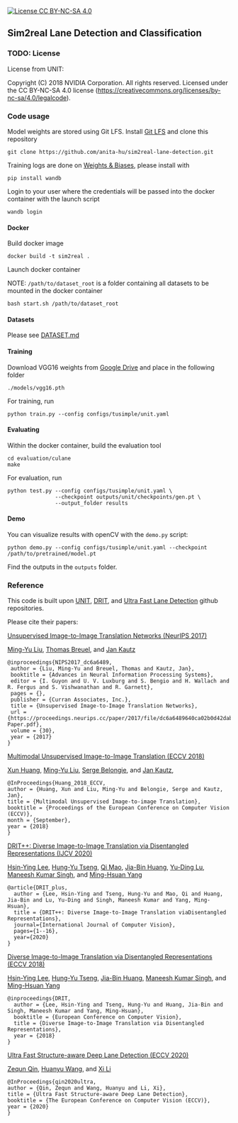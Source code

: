 [![License CC BY-NC-SA 4.0](https://img.shields.io/badge/license-CC4.0-blue.svg)](https://raw.githubusercontent.com/NVIDIA/FastPhotoStyle/master/LICENSE.md)
## Sim2real Lane Detection and Classification

### TODO: License

License from UNIT:

Copyright (C) 2018 NVIDIA Corporation.  All rights reserved.
Licensed under the CC BY-NC-SA 4.0 license (https://creativecommons.org/licenses/by-nc-sa/4.0/legalcode). 

### Code usage

Model weights are stored using Git LFS. Install [Git LFS](https://git-lfs.github.com/) and clone this repository
```
git clone https://github.com/anita-hu/sim2real-lane-detection.git
```
Training logs are done on [Weights & Biases](https://wandb.ai/site), please install with
```
pip install wandb
```
Login to your user where the credentials will be passed into the docker container with the launch script
```
wandb login
```

#### Docker
Build docker image
```
docker build -t sim2real .
```
Launch docker container

NOTE: `/path/to/dataset_root` is a folder containing all datasets to be mounted in the docker container
```
bash start.sh /path/to/dataset_root
```

#### Datasets
Please see [DATASET.md](./DATASET.md)

#### Training
Download VGG16 weights from [Google Drive](https://drive.google.com/drive/folders/1bXOdkQjsBlMXjwDizK1TxG-GAhhJVJua?usp=sharing) and place in the following folder
```
./models/vgg16.pth
```
For training, run
```
python train.py --config configs/tusimple/unit.yaml
```

#### Evaluating
Within the docker container, build the evaluation tool
```
cd evaluation/culane
make
```
For evaluation, run
```
python test.py --config configs/tusimple/unit.yaml \
               --checkpoint outputs/unit/checkpoints/gen.pt \
               --output_folder results
```

#### Demo

You can visualize results with openCV with the `demo.py` script:

```
python demo.py --config configs/tusimple/unit.yaml --checkpoint /path/to/pretrained/model.pt
```
Find the outputs in the `outputs` folder.

### Reference

This code is built upon [UNIT](https://github.com/mingyuliutw/UNIT), [DRIT](https://github.com/HsinYingLee/DRIT), and 
[Ultra Fast Lane Detection](https://github.com/cfzd/Ultra-Fast-Lane-Detection) github repositories. 

Please cite their papers:

[Unsupervised Image-to-Image Translation Networks (NeurIPS 2017)](https://proceedings.neurips.cc/paper/2017/hash/dc6a6489640ca02b0d42dabeb8e46bb7-Abstract.html)

[Ming-Yu Liu](http://mingyuliu.net/), [Thomas Breuel](http://www.tmbdev.net/), and [Jan Kautz](http://jankautz.com/)
```
@inproceedings{NIPS2017_dc6a6489,
 author = {Liu, Ming-Yu and Breuel, Thomas and Kautz, Jan},
 booktitle = {Advances in Neural Information Processing Systems},
 editor = {I. Guyon and U. V. Luxburg and S. Bengio and H. Wallach and R. Fergus and S. Vishwanathan and R. Garnett},
 pages = {},
 publisher = {Curran Associates, Inc.},
 title = {Unsupervised Image-to-Image Translation Networks},
 url = {https://proceedings.neurips.cc/paper/2017/file/dc6a6489640ca02b0d42dabeb8e46bb7-Paper.pdf},
 volume = {30},
 year = {2017}
}
```
[Multimodal Unsupervised Image-to-Image Translation (ECCV 2018)](https://openaccess.thecvf.com/content_ECCV_2018/html/Xun_Huang_Multimodal_Unsupervised_Image-to-image_ECCV_2018_paper.html)

[Xun Huang](http://www.cs.cornell.edu/~xhuang/), [Ming-Yu Liu](http://mingyuliu.net/), 
[Serge Belongie](https://vision.cornell.edu/se3/people/serge-belongie/), and [Jan Kautz](http://jankautz.com/), 
```
@InProceedings{Huang_2018_ECCV,
author = {Huang, Xun and Liu, Ming-Yu and Belongie, Serge and Kautz, Jan},
title = {Multimodal Unsupervised Image-to-image Translation},
booktitle = {Proceedings of the European Conference on Computer Vision (ECCV)},
month = {September},
year = {2018}
}
```

[DRIT++: Diverse Image-to-Image Translation via Disentangled Representations (IJCV 2020)](https://link.springer.com/article/10.1007/s11263-019-01284-z)

[Hsin-Ying Lee](http://vllab.ucmerced.edu/hylee/), [Hung-Yu Tseng](https://sites.google.com/site/hytseng0509/), 
[Qi Mao](https://sites.google.com/view/qi-mao/), [Jia-Bin Huang](https://filebox.ece.vt.edu/~jbhuang/), 
[Yu-Ding Lu](https://jonlu0602.github.io/), [Maneesh Kumar Singh](https://scholar.google.com/citations?user=hdQhiFgAAAAJ), 
and [Ming-Hsuan Yang](http://faculty.ucmerced.edu/mhyang/)
```
@article{DRIT_plus,
  author = {Lee, Hsin-Ying and Tseng, Hung-Yu and Mao, Qi and Huang, Jia-Bin and Lu, Yu-Ding and Singh, Maneesh Kumar and Yang, Ming-Hsuan},
  title = {DRIT++: Diverse Image-to-Image Translation viaDisentangled Representations},
  journal={International Journal of Computer Vision},
  pages={1--16},
  year={2020}
}
```
[Diverse Image-to-Image Translation via Disentangled Representations (ECCV 2018)](https://openaccess.thecvf.com/content_ECCV_2018/html/Hsin-Ying_Lee_Diverse_Image-to-Image_Translation_ECCV_2018_paper.html)

[Hsin-Ying Lee](http://vllab.ucmerced.edu/hylee/), [Hung-Yu Tseng](https://sites.google.com/site/hytseng0509/), 
[Jia-Bin Huang](https://filebox.ece.vt.edu/~jbhuang/), [Maneesh Kumar Singh](https://scholar.google.com/citations?user=hdQhiFgAAAAJ), 
and [Ming-Hsuan Yang](http://faculty.ucmerced.edu/mhyang/)
```
@inproceedings{DRIT,
  author = {Lee, Hsin-Ying and Tseng, Hung-Yu and Huang, Jia-Bin and Singh, Maneesh Kumar and Yang, Ming-Hsuan},
  booktitle = {European Conference on Computer Vision},
  title = {Diverse Image-to-Image Translation via Disentangled Representations},
  year = {2018}
}
```
[Ultra Fast Structure-aware Deep Lane Detection (ECCV 2020)](https://link.springer.com/chapter/10.1007%2F978-3-030-58586-0_17)

[Zequn Qin](https://scholar.google.com/citations?user=D-Wyao4AAAAJ), [Huanyu Wang](https://scholar.google.com/citations?user=711Ww7gAAAAJ), and [Xi Li](https://scholar.google.ca/citations?user=TYNPJQMAAAAJ)
```
@InProceedings{qin2020ultra,
author = {Qin, Zequn and Wang, Huanyu and Li, Xi},
title = {Ultra Fast Structure-aware Deep Lane Detection},
booktitle = {The European Conference on Computer Vision (ECCV)},
year = {2020}
}
```
